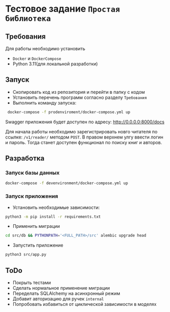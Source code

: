 # Тестовое задание `Простая библиотека`
## Требования
Для работы необходимо установить 
- `Docker` и `DockerCompose`
- Python 3.11(для локальной разработки)

## Запуск

- Скопировать код из репозитория и перейти в папку с кодом
- Установить перечень программ согласно разделу `Требования`
- Выполнить команду запуска:
```bash
 docker-compose -f prodenviroment/docker-compose.yml up
```
Swagger приложения будет доступен по адресу: http://0.0.0.0:8000/docs

Для начала работы необходимо зарегистрировать новго читателя по ссылке:
`/v1/reader/` методом `POST`.
В правом верхнем улгу ввести логин и пароль. Тогда станет доступен функционал по поиску книг и авторов.


## Разработка
### Запуск базы данных
```bash 
docker-compose -f devenvironment/docker-compose.yml up
```
### Запуск приложения
- Установить необходимые зависимости:
```bash
python3 -m pip install -r requirements.txt
```
- Применить миграции
```bash
cd src/db && PYTHONPATH='<FULL_PATH>/src' alembic upgrade head 
```
- Запустить приложение
```bash
python3 src/app.py
```

## ToDo
- Покрыть тестами
- Сделать нормальное применение миграции
- Переделать SQLAlchemy на асинхронный режим
- Добавит авторизацию для ручек `internal`
- Попробовать избавиться от циклической зависимости в моделях



